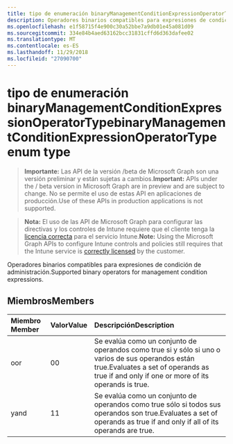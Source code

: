 ```yaml
---
title: tipo de enumeración binaryManagementConditionExpressionOperatorType
description: Operadores binarios compatibles para expresiones de condición de administración.
ms.openlocfilehash: e1f58715f4e900c30a52bbe7a9db01e45a081d09
ms.sourcegitcommit: 334e84b4aed63162bcc31831cffd6d363dafee02
ms.translationtype: MT
ms.contentlocale: es-ES
ms.lasthandoff: 11/29/2018
ms.locfileid: "27090700"
---
```

# <a name="binarymanagementconditionexpressionoperatortype-enum-type"></a><span data-ttu-id="08173-103">tipo de enumeración binaryManagementConditionExpressionOperatorType</span><span class="sxs-lookup"><span data-stu-id="08173-103">binaryManagementConditionExpressionOperatorType enum type</span></span>

> <span data-ttu-id="08173-104">**Importante:** Las API de la versión /beta de Microsoft Graph son una versión preliminar y están sujetas a cambios.</span><span class="sxs-lookup"><span data-stu-id="08173-104">**Important:** APIs under the / beta version in Microsoft Graph are in preview and are subject to change.</span></span> <span data-ttu-id="08173-105">No se permite el uso de estas API en aplicaciones de producción.</span><span class="sxs-lookup"><span data-stu-id="08173-105">Use of these APIs in production applications is not supported.</span></span>

> <span data-ttu-id="08173-106">**Nota:** El uso de las API de Microsoft Graph para configurar las directivas y los controles de Intune requiere que el cliente tenga la [licencia correcta](https://go.microsoft.com/fwlink/?linkid=839381) para el servicio Intune.</span><span class="sxs-lookup"><span data-stu-id="08173-106">**Note:** Using the Microsoft Graph APIs to configure Intune controls and policies still requires that the Intune service is [correctly licensed](https://go.microsoft.com/fwlink/?linkid=839381) by the customer.</span></span>

<span data-ttu-id="08173-107">Operadores binarios compatibles para expresiones de condición de administración.</span><span class="sxs-lookup"><span data-stu-id="08173-107">Supported binary operators for management condition expressions.</span></span>
## <a name="members"></a><span data-ttu-id="08173-108">Miembros</span><span class="sxs-lookup"><span data-stu-id="08173-108">Members</span></span>
|<span data-ttu-id="08173-109">Miembro	</span><span class="sxs-lookup"><span data-stu-id="08173-109">Member</span></span>|<span data-ttu-id="08173-110">Valor</span><span class="sxs-lookup"><span data-stu-id="08173-110">Value</span></span>|<span data-ttu-id="08173-111">Descripción</span><span class="sxs-lookup"><span data-stu-id="08173-111">Description</span></span>|
|:---|:---|:---|
|<span data-ttu-id="08173-112">o</span><span class="sxs-lookup"><span data-stu-id="08173-112">or</span></span>|<span data-ttu-id="08173-113">0</span><span class="sxs-lookup"><span data-stu-id="08173-113">0</span></span>|<span data-ttu-id="08173-114">Se evalúa como un conjunto de operandos como true si y sólo si uno o varios de sus operandos están true.</span><span class="sxs-lookup"><span data-stu-id="08173-114">Evaluates a set of operands as true if and only if one or more of its operands is true.</span></span>|
|<span data-ttu-id="08173-115">y</span><span class="sxs-lookup"><span data-stu-id="08173-115">and</span></span>|<span data-ttu-id="08173-116">1</span><span class="sxs-lookup"><span data-stu-id="08173-116">1</span></span>|<span data-ttu-id="08173-117">Se evalúa como un conjunto de operandos como true sólo si todos sus operandos son true.</span><span class="sxs-lookup"><span data-stu-id="08173-117">Evaluates a set of operands as true if and only if all of its operands are true.</span></span>|





